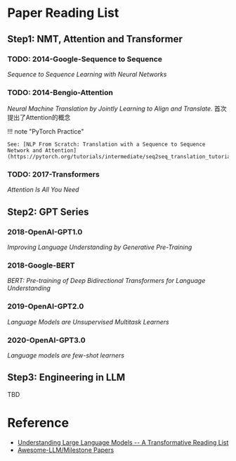 # Paper Reading List


## Step1: NMT, Attention and Transformer
### TODO: 2014-Google-Sequence to Sequence
*Sequence to Sequence Learning with Neural Networks*

### TODO: 2014-Bengio-Attention
*Neural Machine Translation by Jointly Learning to Align and Translate*.
首次提出了Attention的概念


!!! note "PyTorch Practice"

    See: [NLP From Scratch: Translation with a Sequence to Sequence Network and Attention](https://pytorch.org/tutorials/intermediate/seq2seq_translation_tutorial.html)

### TODO: 2017-Transformers
*Attention Is All You Need*

## Step2: GPT Series

### 2018-OpenAI-GPT1.0
*Improving Language Understanding by Generative Pre-Training*

### 2018-Google-BERT
*BERT: Pre-training of Deep Bidirectional Transformers for Language Understanding*

### 2019-OpenAI-GPT2.0
*Language Models are Unsupervised Multitask Learners*

### 2020-OpenAI-GPT3.0
*Language models are few-shot learners*

## Step3: Engineering in LLM
TBD


# Reference
- [Understanding Large Language Models -- A Transformative Reading List](https://sebastianraschka.com/blog/2023/llm-reading-list.html)
- [Awesome-LLM/Milestone Papers](https://github.com/Hannibal046/Awesome-LLM?tab=readme-ov-file#milestone-papers)



